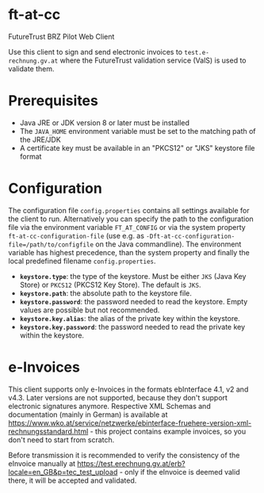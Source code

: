 # ft-at-cc

FutureTrust BRZ Pilot Web Client

Use this client to sign and send electronic invoices to `test.e-rechnung.gv.at` where the FutureTrust validation service (ValS) is used to validate them.

# Prerequisites

* Java JRE or JDK version 8 or later must be installed
* The `JAVA_HOME` environment variable must be set to the matching path of the JRE/JDK
* A certificate key must be available in an "PKCS12" or "JKS" keystore file format

# Configuration

The configuration file `config.properties` contains all settings available for the client to run.
Alternatively you can specify the path to the configuration file via the environment variable `FT_AT_CONFIG` or via the system property `ft-at-cc-configuration-file` (use e.g. as `-Dft-at-cc-configuration-file=/path/to/configfile` on the Java commandline). The environment variable has highest precedence, than the system property and finally the local predefined filename `config.properties`.

* **`keystore.type`**: the type of the keystore. Must be either `JKS` (Java Key Store) or `PKCS12` (PKCS12 Key Store). The default is `JKS`.
* **`keystore.path`**: the absolute path to the keystore file.
* **`keystore.password`**: the password needed to read the keystore. Empty values are possible but not recommended.
* **`keystore.key.alias`**: the alias of the private key within the keystore.
* **`keystore.key.password`**: the password needed to read the private key within the keystore.

# e-Invoices

This client supports only e-Invoices in the formats ebInterface 4.1, v2 and v4.3. Later versions are not supported, because they don't support electronic signatures anymore. Respective XML Schemas and documentation (mainly in German) is available at https://www.wko.at/service/netzwerke/ebinterface-fruehere-version-xml-rechnungsstandard.html - this project contains example invoices, so you don't need to start from scratch.

Before transmission it is recommended to verify the consistency of the eInvoice manually at https://test.erechnung.gv.at/erb?locale=en_GB&p=tec_test_upload - only if the eInvoice is deemed valid there, it will be accepted and validated.

